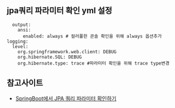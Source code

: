 ## jpa쿼리 파라미터 확인 yml 설정
~~~ 
  output:
    ansi:
      enabled: always # 컬러풀한 콘솔 확인을 위해 always 옵션추가 
logging:
  level:
    org.springframework.web.client: DEBUG
    org.hibernate.SQL: DEBUG
    org.hibernate.type: trace #파라미터 확인을 위해 trace type변경
~~~


## 참고사이트
  - [SpringBoot에서 JPA 쿼리 파라미터 확인하기](https://jojoldu.tistory.com/158?category=635883)
  